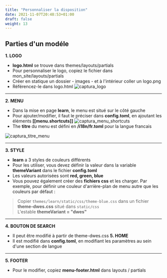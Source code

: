 ```yaml
---
title: "Personnaliser la disposition"
date: 2021-11-07T20:48:53+01:00
draft: false
weight: 13
---
```

## Parties d'un  modéle 
**1. LOGO**  
+ **logo.html** se trouve dans themes/layouts/partials  
+ Pour personnaliser le logo, copiez le fichier dans mon_site/layouts/partials
+ Créer en statique un dossier - images - et à l'intérieur coller un logo.png
+ Référencez-le dans logo.html
![captura_logo](/images/captura_logo.png)
***
**2. MENU**
+ Dans la mise en page **learn**, le menu est situé sur le côté gauche
+ Pour ajouter/modifier, il faut le préciser dans **config.toml**, en ajoutant les éléments **[[menu.shortcuts]]**
![captura_menu_shortcuts](/images/captura_menu_shortcuts.png)  
+  The **titre** du menu est défini en **/i18n/fr.toml** pour la langue francais  

![captura_titre_menu](/images/captura_titre_menu.png)
***
**3. STYLE**
+ **learn** a 3 styles de couleurs différents
+ Pour les utiliser, vous devez définir la valeur dans la variable **themeVariant** dans le fichier **config.toml**
+ Les valeurs autorisées sont **red, green, blue**
+ Vous pouvez également créer des **fichiers css** et les charger. Par exemple, pour définir une couleur d'arrière-plan de menu autre que les couleurs par défaut :
> Copier `themes/learn/static/css/theme-blue.css` dans un fichier **theme-dwes.css** situé dans `static/css`  
L'estable **themeVariant = "dwes"**
***
**4. BOUTON DE SEARCH**
+ Il peut être modifié à partir de theme-dwes.css
**5. HOME**
+ Il est modifié dans **config.toml**, en modifiant les paramètres au sein d'une section de langue
***
**5. FOOTER**
+ Pour le modifier, copiez **menu-footer.html** dans layouts / partials

